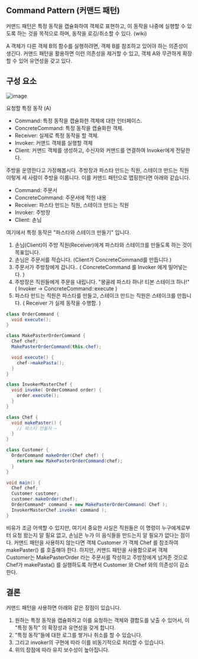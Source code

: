 ## Command Pattern (커맨드 패턴)

커맨드 패턴은 특정 동작을 캡슐화하여 객체로 표현하고, 이 동작을 나중에 실행할 수 있도록 하는 것을 목적으로 하며, 동작을 로깅/취소할 수 있다. (wiki)

A 객체가 다른 객체 B의 함수를 실행하려면, 객체 B를 참조하고 있어야 하는 의존성이 생긴다. 커맨드 패턴을 활용하면 이런 의존성을 제거할 수 있고, 객체 A와 무관하게 확장할 수 있어 유연성을 갖고 있다.

## 구성 요소

![image](https://github.com/sjdy92/design_pattern/assets/11484867/876d8532-f558-4542-9c37-0218d3dbb507)

요청할 특정 동작 (A)

* Command: 특정 동작을 캡슐화한 객체에 대한 인터페이스.
* ConcreteCommand: 특정 동작을 캡슐화한 객체.
* Receiver: 실제로 특정 동작을 할 객체.
* Invoker: 커맨드 객체를 실행할 객체
* Client: 커맨드 객체를 생성하고, 수신자와 커맨드를 연결하여 Invoker에게 전달한다.

주방을 운영한다고 가정해봅시다. 주방장과 파스타 만드는 직원, 스테이크 만드는 직원 이렇게 세 사람이 주방을 이룹니다. 이를 커맨드 패턴으로 맵핑한다면 아래와 같습니다.

* Command: 주문서
* ConcreteCommand: 주문서에 적힌 내용
* Receiver: 파스타 만드는 직원, 스테이크 만드는 직원
* Invoker: 주방장
* Client: 손님

여기에서 특정 동작은 "파스타와 스테이크 만들기" 입니다.
1. 손님(Client)이 주방 직원(Receiver)에게 파스타와 스테이크를 만들도록 하는 것이 목표입니다.
2. 손님은 주문서를 적습니다. (Client가 ConcreteCommand를 만듭니다.) 
3. 주문서가 주방장에게 갑니다.. ( ConcreteCommand 를 Invoker 에게 밀어넣는다. )
4. 주방장은 직원들에게 주문을 내립니다. "봉골레 파스타 하나! 티본 스테이크 하나!" ( Invoker -> ConcreteCommand::execute )
5. 파스타 만드는 직원은 파스타를 만들고, 스테이크 만드는 직원은 스테이크를 만듭니다. ( Receiver 가 실제 동작을 수행함. )

```java
class OrderCommand {
  void execute();
}

class MakePasterOrderCommand {
  Chef chef;
  MakePasterOrderCommand(this.chef);

  void execute() {
    chef->makePasta();
  }
}

class InvokerMasterChef {
  void invoke( OrderCommand order) {
    order.execute();
  }
}

class Chef {
  void makePaster() {
    // 파스타 만들자 ~
  }
}

class Customer {
  OrderCommand makeOrder(Chef chef) {
    return new MakePasterOrderCommand(chef);
  }
}

void main() {
  Chef chef;
  Customer customer;
  customer.makeOrder(chef);
  OrderCommand* command = new MakePasterOrderCommand( Chef );
  InvokerMasterChef.invoke( command );
}

```

비유가 조금 어색할 수 있지만, 여기서 중요한 사실은 직원들은 이 명령이 누구에게로부터 요청 왔는지 알 필요 없고, 손님은 누가 이 음식들을 만드는지 알 필요가 없다는 점이다.
커맨드 패턴을 사용하지 않는다면 객체 Customer 가 객체 Chef 를 참조하여 makePaster() 를 호출해야 한다. 하지만, 커맨드 패턴을 사용함으로써 객체 Customer는 MakePasterOrder 라는 주문서를 작성하고 주방장에게 넘겨준 것으로 Chef가 makePasta() 를 실행하도록 하면서 Customer 와 Chef 와의 의존성이 감소한다.

## 결론

커맨드 패턴을 사용하면 아래와 같은 장점이 있습니다. 
1. 원하는 특정 동작을 캡슐화하고 이를 요청하는 객체와 결합도를 낮출 수 있어서, 이 "특정 동작" 의 확장성과 유연성을 갖게 합니다.
2. "특정 동작"들에 대한 로그를 쌓거나 취소를 할 수 있습니다.
3. 그리고 invoker의 구현에 따라 이를 비동기적으로 처리할 수 있습니다.
4. 위의 장점에 따라 유지 보수성이 높아집니다.

